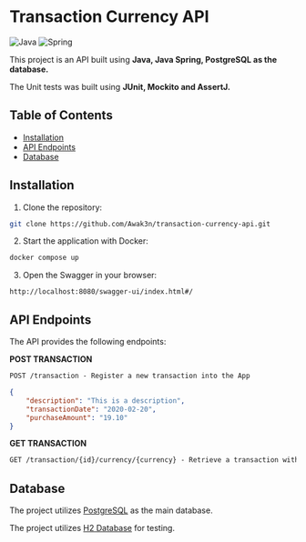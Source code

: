 # Transaction Currency API

![Java](https://img.shields.io/badge/java-%23ED8B00.svg?style=for-the-badge&logo=openjdk&logoColor=white)
![Spring](https://img.shields.io/badge/spring-%236DB33F.svg?style=for-the-badge&logo=spring&logoColor=white)

This project is an API built using **Java, Java Spring, PostgreSQL as the database.** 

The Unit tests was built using **JUnit, Mockito and AssertJ.**

## Table of Contents

- [Installation](#installation)
- [API Endpoints](#api-endpoints)
- [Database](#database)

## Installation

1. Clone the repository:

```bash
git clone https://github.com/Awak3n/transaction-currency-api.git
```

2. Start the application with Docker:

```bash
docker compose up
```

3. Open the Swagger in your browser:

```
http://localhost:8080/swagger-ui/index.html#/
```

## API Endpoints
The API provides the following endpoints:

**POST TRANSACTION**
```markdown
POST /transaction - Register a new transaction into the App
```
```json
{
    "description": "This is a description",
    "transactionDate": "2020-02-20",
    "purchaseAmount": "19.10"
}
```

**GET TRANSACTION**
```markdown
GET /transaction/{id}/currency/{currency} - Retrieve a transaction with a new amount coverted by the currency
```

## Database

The project utilizes [PostgreSQL](https://www.postgresql.org/about/) as the main database. 

The project utilizes [H2 Database](https://www.h2database.com/html/tutorial.html) for testing. 






